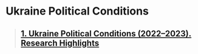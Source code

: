 # Ukraine Political Conditions
> ## [1. Ukraine Political Conditions (2022–2023). Research Highlights](./01)
